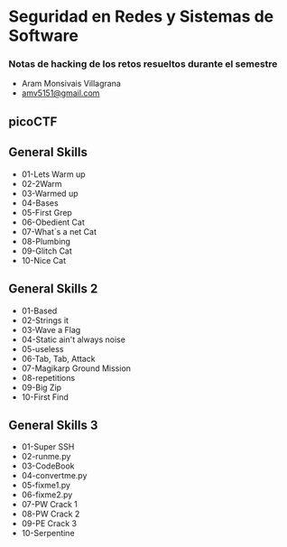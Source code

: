 # Seguridad en Redes y Sistemas de Software
### **Notas de hacking de los retos resueltos durante el semestre**

- Aram Monsivais Villagrana
- amv5151@gmail.com

## picoCTF
## General Skills
- 01-Lets Warm up
- 02-2Warm
- 03-Warmed up
- 04-Bases
- 05-First Grep
- 06-Obedient Cat
- 07-What´s a net Cat
- 08-Plumbing
- 09-Glitch Cat
- 10-Nice Cat
## General Skills 2
- 01-Based
- 02-Strings it
- 03-Wave a Flag
- 04-Static ain't always noise
- 05-useless
- 06-Tab, Tab, Attack
- 07-Magikarp Ground Mission
- 08-repetitions
- 09-Big Zip
- 10-First Find

## General Skills 3
- 01-Super SSH
- 02-runme.py
- 03-CodeBook
- 04-convertme.py
- 05-fixme1.py
- 06-fixme2.py
- 07-PW Crack 1
- 08-PW Crack 2
- 09-PE Crack 3
- 10-Serpentine
